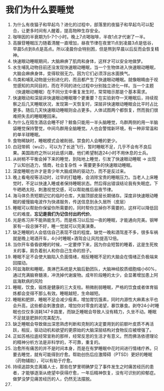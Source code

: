 # 我们为什么要睡觉

1. 为什么有夜猫子和早起鸟？进化的过程中，部落里的夜猫子和早起鸟可以配合，让更多时间有人醒着，提高物种生存安全。
2. 咖啡因的半衰期为5-7个小时。晚上7点喝咖啡，半夜1点才代谢了一半。
3. 高腺苷睡眠压力随着清醒一直增加，昼夜节律在夜里11点到凌晨3点是低谷，早晨5点到8点是高点。所以凌晨你会特别困，但是熬到早晨以后反而会恢复精神。
4. 快速眼动睡眠期间，大脑麻痹了肌肉和身体，这样才可以安全地做梦。
5. 水生哺乳动物目前还没发现快速眼动睡眠，当一个生物体进入快速眼动睡眠，大脑会麻痹身体，变得软弱无力。因为它们必须浮出水面换气。
6. 鸟类和哺乳动物是分别进化的，而且都产生了快速眼动睡眠。就像眼睛由于视觉感知的共同目的，而在不同的进化过程中分别独立进化一样。当一个主题（快速眼动睡眠）在不同分支中重复发生时，常常暗示那是个基本需求。
7. 快速眼动和深层非快速眼动睡眠哪个更重要？在实验剥夺一天睡眠后，持续观察之后几天睡眠状况，发现第一天恢复时，深层非快速眼动睡眠会比平时占比更多。随后几天快速眼动睡眠则会占更多。人体试图两个都恢复，然而我们很难把失去的睡眠睡回来。
8. 为什么在陌生酒店会睡不好？鲸鱼只能用一半头脑睡觉，鸟群两侧的用一半脑袋睡觉保持警觉，中间鸟群用全脑睡觉。人也会警惕新环境，有一种非常温和的单半球睡眠。
9. 食物稀缺时，睡眠模式会被削弱。禁食的人会睡的更少。
10. 白冠带鹀（wu2），可以为了长途飞行，暂时睡眠不足，几乎不会有不良后果。美国政府之所以对此感兴趣，他们希望制造24小时不用休息的士兵。
11. 从树梢不平衡会掉下来的睡觉，到陆地上睡觉，引发了快速眼动睡眠 -> 出现了认知创造力，情商，社会复杂性 -> 需要更多的快速眼动睡眠。
12. 深度睡眠也许才是青少年大脑成熟的驱动力，而不是反过来。
13. 晚上看电视等活动时，过早的打瞌睡，会消除宝贵的睡眠压力。当老人上床睡觉时，不足以快速入睡或者保持睡眠状态。然后得出错误结论我有失眠症。下午晒晒太阳，刺激视觉交感，可以帮助推后昼夜节律。
14. 海马体负责短期记忆的临时仓库，大脑顶部皮层长期储存。深度非快速眼动睡眠的缓慢脑电波作为快递服务，传送信息到永久居所（皮层）
15. 睡眠可以帮助你保留你所需要的，同时帮你忘掉你不需要的，这样可以降低回忆的难度。**忘记是我们为记住付出的代价**。
16. 光是练习并不能熟能生巧，而是练习以后加一夜的睡眠，才能通向完美。钢琴家有一段总弹不好，睡一觉就可以完美演奏。
17. 缺乏睡眠的人会低估自己表现不佳的程度。缺觉一晚和酒驾差不多，很多车祸就是晚上喝酒开车，4小时睡眠+酒驾会让风险提高12倍。
18. 当你开车昏昏欲睡的时候，一定要停下来，因为你会短暂的睡着，这是生死攸关的事，肩负着别人和你自己生命的担子。
19. 睡眠不足不会使大脑陷入负面情绪，相反睡眠不足的大脑会在情绪正负极端来回摆动。
20. 阿兹海默和睡眠，类淋巴系统是大脑后勤团队，大脑神经胶质细胞缩小60%，通过充满脑脊髓液，冲洗掉代谢废物。成年阶段睡的太少，会显著增加患上阿兹海默病的风险
21. 睡眠，饮食，锻炼是健康的三大支柱。稍微削弱睡眠，严格的饮食或者体育锻炼都会变得不那么有效。睡眠越短，生命越短。
22. 睡眠和肥胖，睡眠不足会减少瘦素，增加胃饥饿素，同时内源性大麻素水平也会升高，这些都会刺激食欲，增加你对零食的渴望，暴饮暴食。剥夺24小时睡眠也仅仅多消耗147卡路里，而缺乏睡眠会导致人没有精力，久坐不动。睡眠不足就是肥胖的完美配方。
23. 缺乏睡眠会导致做出深思熟虑判断和克制的决定要用到的前额叶皮质不再活跃，相反，驱动动机和欲望的更原始的大脑深层结构对食物反应被增强了。
24. 正如苏格拉底经常宣称的那样，经常反思的生活才有意义。然而佛洛依德理论的精神分析方法是非科学的，不可靠，重复的。
25. 治愈所有痛苦的并不是时间本身，而是在有梦睡眠中花时间进行情绪疗养。只要去睡觉，就有可能得到疗愈。帮助创伤后应激障碍（PTSD）更好的睡眠（药物辅助），可以有助于疗愈。
26. 持续追踪失恋离婚人士，那些在梦里明确梦见了事件发生之时痛苦经历的患者，才能够逐渐从绝望中获得疗愈，一年后精神恢复，没有可识别的抑郁症。做梦没梦见痛苦经历的人，仍然无法摆脱。
27. 
